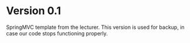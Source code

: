# Version 0.1
SpringMVC template from the lecturer.
This version is used for backup, in case our code stops functioning properly.
